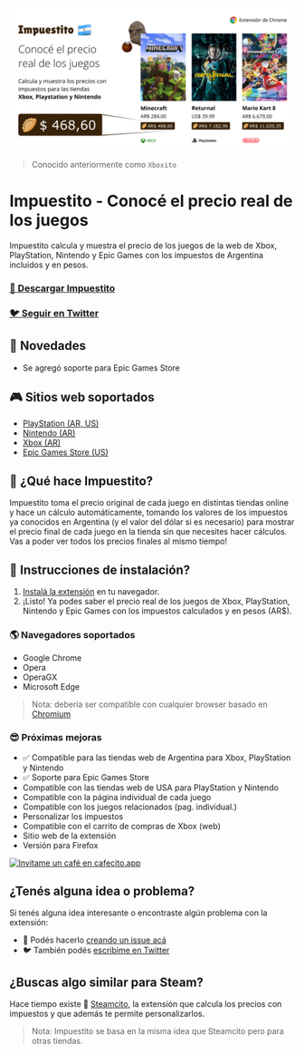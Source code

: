 ![Impuestito](/assets/impuestito-cover.jpg "Impuestito Cover")

> Conocido anteriormente como `Xboxito`

# Impuestito - Conocé el precio real de los juegos

Impuestito calcula y muestra el precio de los juegos de la web de Xbox, PlayStation, Nintendo y Epic Games con los impuestos de Argentina incluidos y en pesos.

### [🎁 Descargar Impuestito](https://chrome.google.com/webstore/detail/impuestito/kodbfkngjgckpmipedoomkdhhihioaio/related?hl=es)
### [🐦 Seguir en Twitter](https://twitter.com/GamePassDayOne/status/1480886877490143232)

## 🎉 Novedades

- Se agregó soporte para Epic Games Store

## 🎮 Sitios web soportados

- [PlayStation (AR, US)](https://store.playstation.com/es-ar/category/35027334-375e-423b-b500-0d4d85eff784)
- [Nintendo (AR)](https://store.nintendo.com.ar/)
- [Xbox (AR)](https://www.xbox.com/es-ar/games/all-games)
- [Epic Games Store (US)](https://www.epicgames.com/store/en-US/)

## 🙋 ¿Qué hace Impuestito?

Impuestito toma el precio original de cada juego en distintas tiendas online y hace un cálculo automáticamente, tomando los valores de los impuestos ya conocidos en Argentina (y el valor del dólar si es necesario) para mostrar el precio final de cada juego en la tienda sin que necesites hacer cálculos. Vas a poder ver todos los precios finales al mismo tiempo!

## 📖 Instrucciones de instalación?

1. [Instalá la extensión](https://chrome.google.com/webstore/detail/impuestito/kodbfkngjgckpmipedoomkdhhihioaio/related?hl=es) en tu navegador.
2. ¡Listo! Ya podes saber el precio real de los juegos de Xbox, PlayStation, Nintendo y Epic Games con los impuestos calculados y en pesos (AR$).

### 🌎 Navegadores soportados

- Google Chrome
- Opera
- OperaGX
- Microsoft Edge

> Nota: debería ser compatible con cualquier browser basado en [Chromium](https://es.wikipedia.org/wiki/Chromium_(navegador))

### 😎 Próximas mejoras
- ✅ Compatible para las tiendas web de Argentina para Xbox, PlayStation y Nintendo
- ✅ Soporte para Epic Games Store
- Compatible con las tiendas web de USA para PlayStation y Nintendo
- Compatible con la página individual de cada juego
- Compatible con los juegos relacionados (pag. individual.)
- Personalizar los impuestos
- Compatible con el carrito de compras de Xbox (web)
- Sitio web de la extensión
- Versión para Firefox

[![Invitame un café en cafecito.app](https://cdn.cafecito.app/imgs/buttons/button_2.svg)](https://cafecito.app/impuestito)

## ¿Tenés alguna idea o problema?

Si tenés alguna idea interesante o encontraste algún problema con la extensión:

- 🐞 Podés hacerlo [creando un issue acá](https://github.com/lucasromerodb/impuestito/issues/new/choose)
- 🐦 También podés [escribime en Twitter](https://twitter.com/GamePassDayOne)

## ¿Buscas algo similar para Steam?

Hace tiempo existe 👑 [Steamcito](https://github.com/emilianog94/Steamcito-Precios-Steam-Argentina-Impuestos-Incluidos), la extensión que calcula los precios con impuestos y que además te permite personalizarlos.

> Nota: Impuestito se basa en la misma idea que Steamcito pero para otras tiendas.


